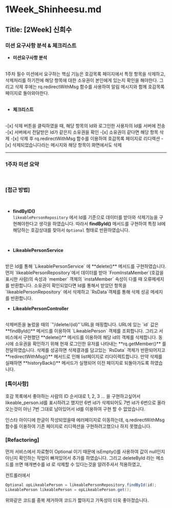 # 1Week_Shinheesu.md

## Title: [2Week] 신희수

### 미션 요구사항 분석 & 체크리스트

* **미션요구사항 분석**
</br>
1주차 필수 미션에서 요구하는 핵심 기능은 호감목록 페이지에서 특정 항목을 삭제하고, 삭제처리를 하기전에 해당 항목에 대한 소유권이
본인에게 있는지 확인을 해야한다.
그리고 삭제 후에는 rq.redirectWithMsg 함수를 
사용하여 알림 메시지와 함께 호감목록 페이지로 돌아와야한다.
</br>
</br>

* **체크리스트**
</br>
-[x] 삭제 버튼을 클릭하였을 때, 해당 항목의 Id와 로그인한 사용자의 Id를 서버에 전송
-[x] 서버에서 전달받은 Id가 같은지 소유권을 확인
-[x] 소유권이 같다면 해당 항목 삭제
-[x] 삭제 후 rq.redirectWithMsg 함수를 이용하여 호감목록 페이지로 리디렉션
-[x] 삭제되었습니다라는 메시지와 해당 항목이 화면에서도 삭제 


---

### 1주차 미션 요약

<br>

### **[접근 방법]**

<br>

* **findByID()** <br>
`likeablePersonRepository` 에서 Id를 기준으로 데이터를 받아와 삭제기능을 구현해야한다고 생각을 하였습니다.
따라서 **findById()** 메서드를 구현하여 특정 Id에 해당하는 호감상대를 찾아서
`Optional` 형태로 반환하였습니다.

<br>

* **LikeablePersonService**
<br>
받은 Id를 통해 `LikeablePersonService` 에 **delete()** 메서드를 구현하였습니다.
먼저 `likeablePersonRepository`에서 데이터를 받아
`FromInstaMember`(호감을 표시한 사람)의 속성과 `member` 객체의 `instaMember` 속성이 다를 때 오류메세지를 반환합니다.
소유권이 확인되었다면 Id를 통해서 받았던 항목을 `likeablePersonRepository` 에서 삭제하고 `RsData`객체를 통해 삭제 성공 메세지를 반환합니다.
 
<br>

* **LikeablePersonController**
<br>
삭제버튼을 눌렀을 때의 `"/delete/{id}"`URL을 매핑합니다. URL에 있는 `id` 값은 **findById()** 메서드를 이용하여 `LikeablePerson` 객체를 조회합니다.
그리고 서비스에서 구현했던 **delete()** 메서드를 이용하여 해당 id의 객체를 삭제합니다.
동시에 소유권을 확인하기 위해 현재 로그인한 유저를 나타내는 **rq.getMember()** 를 전달하였습니다.
삭제를 성공하면 삭제결과를 담고있는 `RsData` 객체가 반환되어지고 **redirectWithMsg()** 메서드로 인해 list페이지로 리다이렉트합니다.
만약 삭제를 실패하면 **historyBack()** 메서드가 실행되어 이전 페이지로 되돌아가도록 하였습니다.

<br>

### **[특이사항]**

호감 목록에서 좋아하는 사람의 ID 순서대로 1, 2, 3 ... 을 구현하고싶어서 likeable_person.id를 표시하려고 했지만
6번 id가 삭제되어도 7번 id가 6번으로 올라오는것이 아닌 7번 그대로 남아있어서 id를 이용하여 구현 할 수 없었습니다.

인스타 아이디에 한글이 작성되었을때 에러페이지로 이동하는데, q.redirectWithMsg 함수를 이용하여 기존 페이지로 리디렉션을 
구현하려고했으나 하지 못했습니다.

### **[Refactoring]**

먼저 서비스에서 자료형이 Optional 이기 때문에 isEmpty()를 사용하여 값이 null인지 아닌지 확인하는 작업이 빠져있어서 추가를 하였습니다.
그리고 deleteById 라는 메소드를 쓰면 매개변수를 id 로 삭제할 수 있다는것을 알려주셔서 적용하였고,

컨트롤러에서
```java
Optional opLikeablePerson = likeablePersonRepository.findById(id);
LikeablePerson likeablePerson = opLikeablePerson.get();
```
위와같은 코드를 중복 제거하여 코드가 짧아지고 가독성이 더욱 좋아졌습니다.






 